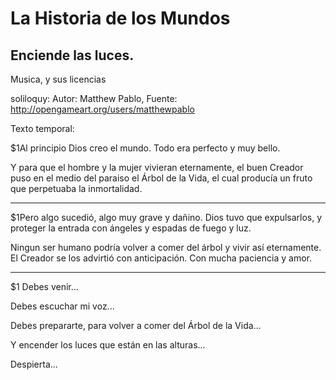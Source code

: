 # La Historia de los Mundos
## Enciende las luces.


Musica, y sus licencias

 soliloquy:  Autor: Matthew Pablo, Fuente: http://opengameart.org/users/matthewpablo





 Texto temporal:

$1Al principio Dios creo el mundo.
Todo era perfecto y muy bello.

Y para que el hombre y la mujer
vivieran eternamente, el buen
Creador puso en el medio del
paraiso el Árbol de la Vida,
el cual producía un fruto
que perpetuaba la inmortalidad.

-----

$1Pero algo sucedió, algo
muy grave y dañino. Dios
tuvo que expulsarlos, y proteger
la entrada con ángeles
y espadas de fuego y luz.

Ningun ser humano podría
volver a comer del árbol 
y vivir así eternamente.
El Creador se los advirtió
con anticipación. Con
mucha paciencia y amor.

------

$1
Debes venir...


Debes escuchar mi voz...

Debes prepararte, para volver
a comer del Árbol de la Vida...

Y encender los luces que
están en las alturas...


Despierta...


